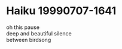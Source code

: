 # Haiku 19990707-1641  

oh this pause    
deep and beautiful silence    
between birdsong  
   
  
